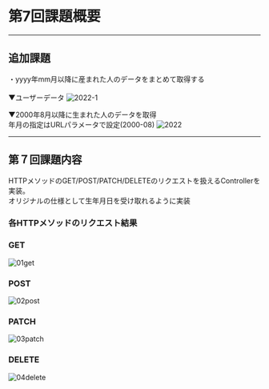 # 第7回課題概要

***
## 追加課題
・yyyy年mm月以降に産まれた人のデータをまとめて取得する<br><br>
▼ユーザーデータ
![2022-1](https://user-images.githubusercontent.com/101798620/175555054-e53e2049-94e9-48f3-9ec1-894a9673d20a.png)

▼2000年8月以降に生まれた人のデータを取得<br>
年月の指定はURLパラメータで設定(2000-08)
![2022](https://user-images.githubusercontent.com/101798620/175555361-26823d32-24d2-43d0-8134-90046db69bcb.png)

***
## 第７回課題内容
HTTPメソッドのGET/POST/PATCH/DELETEのリクエストを扱えるControllerを実装。<br>
オリジナルの仕様として生年月日を受け取れるように実装

### 各HTTPメソッドのリクエスト結果

### GET
![01get](https://user-images.githubusercontent.com/101798620/175304297-99aae540-39f2-42ad-896c-697fa7e277b0.png)

### POST
![02post](https://user-images.githubusercontent.com/101798620/175304435-8965c225-0cbe-456b-b6b6-2597e1517ec6.png)


### PATCH
![03patch](https://user-images.githubusercontent.com/101798620/175304696-1f11f840-149e-4a88-a13e-f743fef2d14a.png)


### DELETE
![04delete](https://user-images.githubusercontent.com/101798620/175304762-ae363716-72a1-41de-abd8-ddc4d4f3ed93.png)
